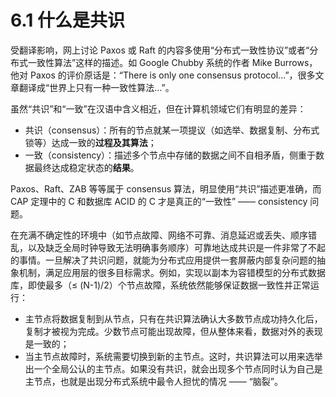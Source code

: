 # 6.1 什么是共识

受翻译影响，网上讨论 Paxos 或 Raft 的内容多使用“分布式一致性协议”或者“分布式一致性算法”这样的描述。如 Google Chubby 系统的作者 Mike Burrows，他对 Paxos 的评价原话是：“There is only one consensus protocol...”，很多文章翻译成“世界上只有一种一致性算法...”。

虽然“共识”和“一致”在汉语中含义相近，但在计算机领域它们有明显的差异：

- 共识（consensus）：所有的节点就某一项提议（如选举、数据复制、分布式锁等）达成一致的**过程及其算法**；
- 一致（consistency）：描述多个节点中存储的数据之间不自相矛盾，侧重于数据最终达成稳定状态的**结果**。

Paxos、Raft、ZAB 等等属于 consensus 算法，明显使用“共识”描述更准确，而 CAP 定理中的 C 和数据库 ACID 的 C 才是真正的“一致性” —— consistency 问题。

在充满不确定性的环境中（如节点故障、网络不可靠、消息延迟或丢失、顺序错乱，以及缺乏全局时钟导致无法明确事务顺序）可靠地达成共识是一件非常了不起的事情。一旦解决了共识问题，就能为分布式应用提供一套屏蔽内部复杂问题的抽象机制，满足应用层的很多目标需求。例如，实现以副本为容错模型的分布式数据库，即使最多（≤ (N-1)/2）个节点故障，系统依然能够保证数据一致性并正常运行：
- 主节点将数据复制到从节点，只有在共识算法确认大多数节点成功持久化后，复制才被视为完成。少数节点可能出现故障，但从整体来看，数据对外的表现是一致的；
- 当主节点故障时，系统需要切换到新的主节点。这时，共识算法可以用来选举出一个全局公认的主节点。如果没有共识，就会出现多个节点同时认为自己是主节点，也就是出现分布式系统中最令人担忧的情况 —— “脑裂”。

[^2]: Lamport 在分布式系统理论方面有非常多的成就，比如 Lamport 时钟、拜占庭将军问题、Paxos 算法等等。除了计算机领域之外，其他领域的无数科研工作者也要成天和 Lamport 开发的一套软件打交道，目前科研行业应用最广泛的论文排版系统 —— LaTeX (名字中的 La 就是指 Lamport)